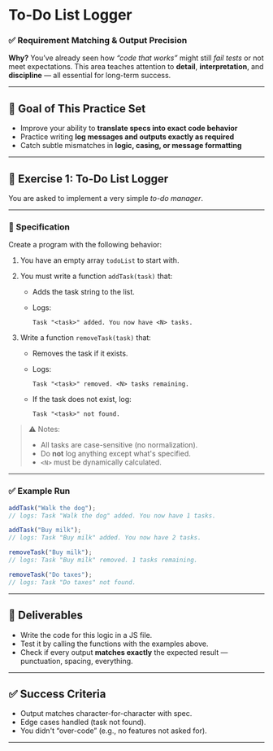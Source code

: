 # To-Do List Logger


### ✅ **Requirement Matching & Output Precision**

**Why?**
You’ve already seen how *“code that works”* might still *fail tests* or not meet expectations. This area teaches attention to **detail**, **interpretation**, and **discipline** — all essential for long-term success.

---

## 🎯 Goal of This Practice Set

* Improve your ability to **translate specs into exact code behavior**
* Practice writing **log messages and outputs exactly as required**
* Catch subtle mismatches in **logic, casing, or message formatting**

---

## 🧪 Exercise 1: To-Do List Logger

You are asked to implement a very simple *to-do manager*.

---

### 📄 Specification

Create a program with the following behavior:

1. You have an empty array `todoList` to start with.
2. You must write a function `addTask(task)` that:

   * Adds the task string to the list.
   * Logs:

     ```
     Task "<task>" added. You now have <N> tasks.
     ```
3. Write a function `removeTask(task)` that:

   * Removes the task if it exists.
   * Logs:

     ```
     Task "<task>" removed. <N> tasks remaining.
     ```
   * If the task does not exist, log:

     ```
     Task "<task>" not found.
     ```

> ⚠️ Notes:
>
> * All tasks are case-sensitive (no normalization).
> * Do **not** log anything except what's specified.
> * `<N>` must be dynamically calculated.

---

### ✅ Example Run

```js
addTask("Walk the dog");
// logs: Task "Walk the dog" added. You now have 1 tasks.

addTask("Buy milk");
// logs: Task "Buy milk" added. You now have 2 tasks.

removeTask("Buy milk");
// logs: Task "Buy milk" removed. 1 tasks remaining.

removeTask("Do taxes");
// logs: Task "Do taxes" not found.
```

---

## 🧰 Deliverables

* Write the code for this logic in a JS file.
* Test it by calling the functions with the examples above.
* Check if every output **matches exactly** the expected result — punctuation, spacing, everything.

---

## ✅ Success Criteria

* Output matches character-for-character with spec.
* Edge cases handled (task not found).
* You didn't “over-code” (e.g., no features not asked for).

---

